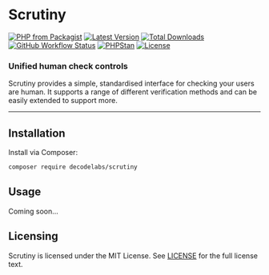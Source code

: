 # Scrutiny

[![PHP from Packagist](https://img.shields.io/packagist/php-v/decodelabs/scrutiny?style=flat)](https://packagist.org/packages/decodelabs/scrutiny)
[![Latest Version](https://img.shields.io/packagist/v/decodelabs/scrutiny.svg?style=flat)](https://packagist.org/packages/decodelabs/scrutiny)
[![Total Downloads](https://img.shields.io/packagist/dt/decodelabs/scrutiny.svg?style=flat)](https://packagist.org/packages/decodelabs/scrutiny)
[![GitHub Workflow Status](https://img.shields.io/github/actions/workflow/status/decodelabs/scrutiny/integrate.yml?branch=develop)](https://github.com/decodelabs/scrutiny/actions/workflows/integrate.yml)
[![PHPStan](https://img.shields.io/badge/PHPStan-enabled-44CC11.svg?longCache=true&style=flat)](https://github.com/phpstan/phpstan)
[![License](https://img.shields.io/packagist/l/decodelabs/scrutiny?style=flat)](https://packagist.org/packages/decodelabs/scrutiny)

### Unified human check controls

Scrutiny provides a simple, standardised interface for checking your users are human. It supports a range of different verification methods and can be easily extended to support more.

---

## Installation

Install via Composer:

```bash
composer require decodelabs/scrutiny
```

## Usage

Coming soon...

## Licensing

Scrutiny is licensed under the MIT License. See [LICENSE](./LICENSE) for the full license text.
